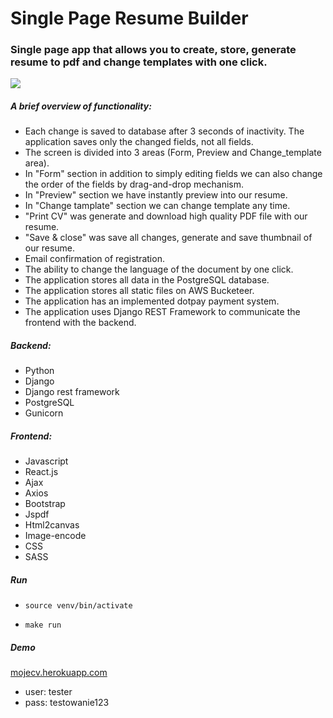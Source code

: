 # Single Page Resume Builder
### Single page app that allows you to create, store, generate resume to pdf and change templates with one click.

<a href="https://youtu.be/JY_-iuWHKu0">
<img src="https://github.com/koualsky/mojecv/blob/master/demo.gif?raw=true">
</a>

##### A brief overview of functionality:
- Each change is saved to database after 3 seconds of inactivity. The application saves only the changed fields, not all fields.
- The screen is divided into 3 areas (Form, Preview and Change_template area).
- In "Form" section in addition to simply editing fields we can also change the order of the fields by drag-and-drop mechanism.
- In "Preview" section we have instantly preview into our resume.
- In "Change tamplate" section we can change template any time.
- "Print CV" was generate and download high quality PDF file with our resume.
- "Save & close" was save all changes, generate and save thumbnail of our resume.
- Email confirmation of registration.
- The ability to change the language of the document by one click.
- The application stores all data in the PostgreSQL database.
- The application stores all static files on AWS Bucketeer.
- The application has an implemented dotpay payment system.
- The application uses Django REST Framework to communicate the frontend with the backend.

##### Backend:
- Python
- Django
- Django rest framework
- PostgreSQL
- Gunicorn

##### Frontend:
- Javascript
- React.js
- Ajax
- Axios
- Bootstrap
- Jspdf
- Html2canvas
- Image-encode
- CSS
- SASS

##### Run

- `source venv/bin/activate`

- `make run`

##### Demo
[mojecv.herokuapp.com](http://mojecv.herokuapp.com)
- user: tester
- pass: testowanie123